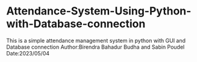 # Attendance-System-Using-Python-with-Database-connection
This is a simple attendance management system in python with GUI and Database connection
Author:Birendra Bahadur Budha and Sabin Poudel
Date:2023/05/04
